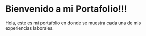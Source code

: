 # Bienvenido a mi Portafolio!!!

Hola, este es mi portafolio en donde se muestra cada una de mis experiencias laborales.
